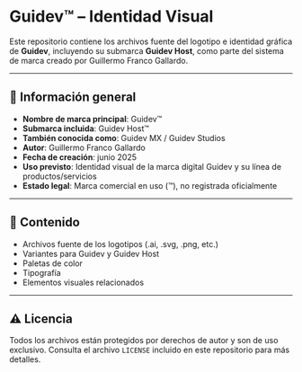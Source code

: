 # Guidev™ – Identidad Visual

Este repositorio contiene los archivos fuente del logotipo e identidad gráfica de **Guidev**, incluyendo su submarca **Guidev Host**, como parte del sistema de marca creado por Guillermo Franco Gallardo.

---

## 🧾 Información general

- **Nombre de marca principal**: Guidev™  
- **Submarca incluida**: Guidev Host™  
- **También conocida como**: Guidev MX / Guidev Studios  
- **Autor**: Guillermo Franco Gallardo  
- **Fecha de creación**: junio 2025  
- **Uso previsto**: Identidad visual de la marca digital Guidev y su línea de productos/servicios  
- **Estado legal**: Marca comercial en uso (™), no registrada oficialmente

---

## 📂 Contenido

- Archivos fuente de los logotipos (.ai, .svg, .png, etc.)
- Variantes para Guidev y Guidev Host
- Paletas de color
- Tipografía
- Elementos visuales relacionados

---

## ⚠️ Licencia

Todos los archivos están protegidos por derechos de autor y son de uso exclusivo. Consulta el archivo `LICENSE` incluido en este repositorio para más detalles.

